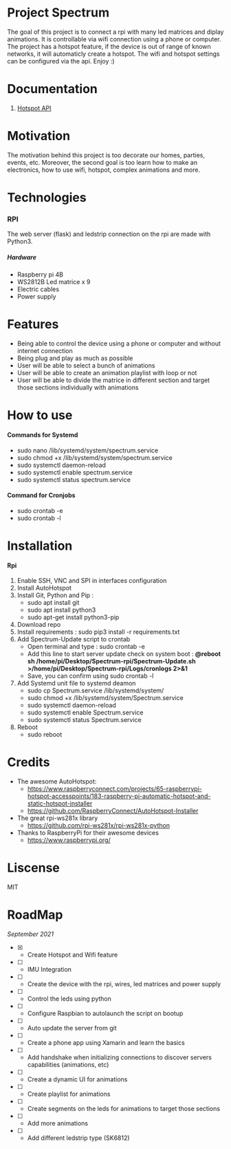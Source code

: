 # Project Spectrum
The goal of this project is to connect a rpi with many led matrices and diplay animations.
It is controllable via wifi connection using a phone or computer. 
The project has a hotspot feature, if the device is out of range of known networks, it will automaticly create a hotspot.
The wifi and hotspot settings can be configured via the api.
Enjoy :)

# Documentation
1. [Hotspot API](\docs\hotspot_api.md)

# Motivation
The motivation behind this project is too decorate our homes, parties, events, etc.
Moreover, the second goal is too learn how to make an electronics, how to use wifi, hotspot, complex animations and more.

# Technologies

### RPI
The web server (flask) and ledstrip connection on the rpi are made with Python3.

##### Hardware
 - Raspberry pi 4B
 - WS2812B Led matrice x 9
 - Electric cables
 - Power supply

# Features
- Being able to control the device using a phone or computer and without internet connection
- Being plug and play as much as possible
- User will be able to select a bunch of animations
- User will be able to create an animation playlist with loop or not
- User will be able to divide the matrice in different section and target those sections individually with animations

# How to use
#### **Commands for Systemd**
 - sudo nano /lib/systemd/system/spectrum.service 
 - sudo chmod +x /lib/systemd/system/spectrum.service
 - sudo systemctl daemon-reload
 - sudo systemctl enable spectrum.service
 - sudo systemctl status spectrum.service

#### **Command for Cronjobs**
 - sudo crontab -e
 - sudo crontab -l

# Installation
 #### Rpi
 1. Enable SSH, VNC and SPI in interfaces configuration
 2. Install AutoHotspot
 3. Install Git, Python and Pip :
    - sudo apt install git
    - sudo apt install python3
    - sudo apt-get install python3-pip
 5. Download repo
 6. Install requirements : sudo pip3 install -r requirements.txt
 7. Add Spectrum-Update script to crontab
    - Open terminal and type : sudo crontab -e
    - Add this line to start server update check on system boot : **@reboot sh /home/pi/Desktop/Spectrum-rpi/Spectrum-Update.sh >/home/pi/Desktop/Spectrum-rpi/Logs/cronlogs 2>&1**
    - Save, you can confirm using sudo crontab -l
 8. Add Systemd unit file to systemd deamon
    - sudo cp Spectrum.service /lib/systemd/system/
    - sudo chmod +x /lib/systemd/system/Spectrum.service
    - sudo systemctl daemon-reload
    - sudo systemctl enable Spectrum.service
    - sudo systemctl status Spectrum.service
 9. Reboot
    - sudo reboot

# Credits
- The awesome AutoHotspot: 
    - https://www.raspberryconnect.com/projects/65-raspberrypi-hotspot-accesspoints/183-raspberry-pi-automatic-hotspot-and-static-hotspot-installer
    - https://github.com/RaspberryConnect/AutoHotspot-Installer
- The great rpi-ws281x library
    - https://github.com/rpi-ws281x/rpi-ws281x-python
- Thanks to RaspberryPi for their awesome devices
    - https://www.raspberrypi.org/

# Liscense
MIT

# RoadMap
*September 2021*
- [x] - Create Hotspot and Wifi feature
- [ ] - IMU Integration
- [ ] - Create the device with the rpi, wires, led matrices and power supply
- [ ] - Control the leds using python
- [ ] - Configure Raspbian to autolaunch the script on bootup
- [ ] - Auto update the server from git
- [ ] - Create a phone app using Xamarin and learn the basics
- [ ] - Add handshake when initializing connections to discover servers capabilities (animations, etc)
- [ ] - Create a dynamic UI for animations
- [ ] - Create playlist for animations
- [ ] - Create segments on the leds for animations to target those sections
- [ ] - Add more animations
- [ ] - Add different ledstrip type (SK6812)


